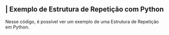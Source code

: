  ## | Exemplo de Estrutura de Repetição com Python 

   Nesse código, é possível ver um exemplo de uma Estrutura de Repetição em Python. 
 
 
